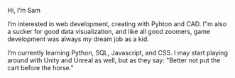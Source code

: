  Hi, I’m Sam
 
 I’m interested in web development, creating with Pyhton and CAD. I"m also a sucker for good data visualization, 
 and like all good zoomers, game development was always my dream job as a kid.



I’m currently learning Python, SQL, Javascript, and CSS. I may start playing around with Unity and Unreal as well,
but as they say: "Better not put the cart before the horse."




<!---
samgreenlees/samgreenlees is a ✨ special ✨ repository because its `README.md` (this file) appears on your GitHub profile.
You can click the Preview link to take a look at your changes.
--->
